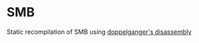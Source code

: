 # SMB

Static recompilation of SMB using [doppelganger's disassembly](https://www.romhacking.net/documents/344/)

